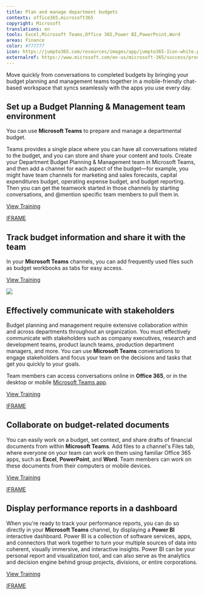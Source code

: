 ```yaml
---
title: Plan and manage department budgets
contexts: office365,microsoft365
copyright: Microsoft
translations: en
tools: Excel,Microsoft Teams,Office 365,Power BI,PowerPoint,Word
areas: Finance
color: #777777
icon: https://jumpto365.com/resources/images/app/jumpto365-Icon-white.png
externalref: https://www.microsoft.com/en-us/microsoft-365/success/productivitylibrary/plan-and-manage-department-budgets
---
```

Move quickly from conversations to completed budgets by bringing your budget planning and management teams together in a mobile-friendly chat-based workspace that syncs seamlessly with the apps you use every day.


## Set up a Budget Planning & Management team environment

You can use **Microsoft Teams** to prepare and manage a departmental budget.

Teams provides a single place where you can have all conversations related to the budget, and you can store and share your content and tools. Create your Department Budget Planning & Management team in Microsoft Teams, and then add a channel for each aspect of the budget—for example, you might have team channels for marketing and sales forecasts, capital expenditures budget, operating expense budget, and budget reporting. Then you can get the teamwork started in those channels by starting conversations, and @mention specific team members to pull them in.

[View Training](https://support.office.com/article/Microsoft-Teams-Quick-Start-422bf3aa-9ae8-46f1-83a2-e65720e1a34d)

[IFRAME](https://www.microsoft.com/en-us/videoplayer/embed/RE1US09)

## Track budget information and share it with the team

In your **Microsoft Teams** channels, you can add frequently used files such as budget workbooks as tabs for easy access.

[View Training](https://support.office.com/article/Video-Using-Tabs-7350a03e-017a-4a00-a6ae-1c9fe8c497b3)

![](http://img-prod-cms-rt-microsoft-com.akamaized.net/cms/api/am/imageFileData/RE1Yu7C?ver=35fa)

## Effectively communicate with stakeholders

Budget planning and management require extensive collaboration within and across departments throughout an organization. You must effectively communicate with stakeholders such as company executives, research and development teams, product launch teams, production department managers, and more. You can use **Microsoft Teams** conversations to engage stakeholders and focus your team on the decisions and tasks that get you quickly to your goals.

Team members can access conversations online in **Office 365**, or in the desktop or mobile [Microsoft Teams app](https://teams.microsoft.com/downloads "Microsoft Teams app").

[View Training](https://support.office.com/article/Video-Productive-conversations-99d33aaa-0743-47c6-a476-eb0a24abcb7e)

[IFRAME](https://www.microsoft.com/en-us/videoplayer/embed/RE1UzLu)

## Collaborate on budget-related documents

You can easily work on a budget, set context, and share drafts of financial documents from within **Microsoft Teams**. Add files to a channel's Files tab, where everyone on your team can work on them using familiar Office 365 apps, such as **Excel**, **PowerPoint**, and **Word**. Team members can work on these documents from their computers or mobile devices.

[View Training](https://support.office.com/article/Managing-files-in-Microsoft-Teams-c593c78a-27c4-4661-a598-682baa30ca7e)

[IFRAME](https://www.microsoft.com/en-us/videoplayer/embed/RE1UzLj)

## Display performance reports in a dashboard

When you're ready to track your performance reports, you can do so directly in your **Microsoft Teams** channel, by displaying a **Power BI** interactive dashboard. Power BI is a collection of software services, apps, and connectors that work together to turn your multiple sources of data into coherent, visually immersive, and interactive insights. Power BI can be your personal report and visualization tool, and can also serve as the analytics and decision engine behind group projects, divisions, or entire corporations.

[View Training](https://powerbi.microsoft.com/guided-learning)

[IFRAME](https://www.microsoft.com/en-us/videoplayer/embed/RE1UK8Y)

